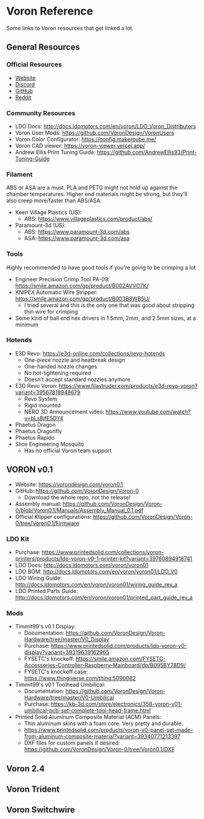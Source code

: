 # Voron Reference
Some links to Voron resources that get linked a lot.

## General Resources
### Official Resources
* [Website](https://vorondesign.com/)
* [Discord](https://discord.gg/voron)
* [GitHub](https://github.com/VoronDesign)
* [Reddit](https://www.reddit.com/r/vorondesign/)

### Community Resources
* LDO Docs: http://docs.ldomotors.com/en/voron/LDO_Voron_Distributors
* Voron User Mods: https://github.com/VoronDesign/VoronUsers
* Voron Color Configurator: https://config.makercube.me/
* Voron CAD viewer: https://voron-viewer.vercel.app/
* Andrew Ellis Print Tuning Guide: https://github.com/AndrewEllis93/Print-Tuning-Guide

### Filament
ABS or ASA are a must. PLA and PETG might not hold up against the chamber temperatures. Higher end materials might be strong, but they'll also creep more/faster than ABS/ASA.
* Keen Village Plastics (US):
  * ABS: https://www.villageplastics.com/product/abs/
* Paramount-3d (US):
  * ABS: https://www.paramount-3d.com/abs
  * ASA: https://www.paramount-3d.com/asa

### Tools
Highly recommended to have good tools if you're going to be crimping a lot
* Engineer Precision Crimp Tool PA-09: https://smile.amazon.com/gp/product/B002AVVO7K/
* KNIPEX Automatic Wire Stripper: https://smile.amazon.com/gp/product/B003B8WB5U/
  * I tried several and this is the only one that was good about stripping thin wire for crimping
* Some kind of ball end hex drivers in 1.5mm, 2mm, and 2.5mm sizes, at a minimum

### Hotends
* E3D Revo: https://e3d-online.com/collections/revo-hotends
  * One-piece nozzle and heatbreak design
  * One-handed nozzle changes
  * No hot-tightening required
  * Doesn't accept standard nozzles anymore
* E3D Revo Voron: https://www.filastruder.com/products/e3d-revo-voron?variant=39567818948679
  * Revo System
  * Rigid mounted
  * NERO 3D Announcement video: https://www.youtube.com/watch?v=bLsBjfE5DY4
* Phaetus Dragon
* Phaetus Dragonfly
* Phaetus Rapido
* Slice Engineering Mosquito
  * Has no official Voron team support

## VORON v0.1
* Website: https://vorondesign.com/voron0.1
* GitHub: https://github.com/VoronDesign/Voron-0
  * Download the whole repo, not the release!
* Assembly manual: https://github.com/VoronDesign/Voron-0/blob/Voron0.1/Manuals/Assembly_Manual_0.1.pdf
* Official Klipper configurations: https://github.com/VoronDesign/Voron-0/tree/Voron0.1/Firmware
### LDO Kit
* Purchase: https://www.printedsolid.com/collections/voron-printers/products/ldo-voron-v0-1-printer-kit?variant=39760894918741
* LDO Docs: http://docs.ldomotors.com/voron/voron01
* LDO BOM: http://docs.ldomotors.com/en/voron/voron01/LDO_V0
* LDO Wiring Guide: http://docs.ldomotors.com/en/voron/voron01/wiring_guide_rev_a
* LDO Printed Parts Guide: http://docs.ldomotors.com/en/voron/voron01/printed_part_guide_rev_a
### Mods
* Timmit99's v0.1 Display:
  * Documentation: https://github.com/VoronDesign/Voron-Hardware/tree/master/V0_Display
  * Purchase: https://www.printedsolid.com/products/ldo-voron-v0-display?variant=39319639162965
  * FYSETC's knockoff: https://smile.amazon.com/FYSETC-Accessories-Controller-Raspberry-Mainboard/dp/B095BY78D9/
  * FYSETC's knockoff case: https://www.thingiverse.com/thing:5090082
* Timmit99's v0.1 Toolhead Umbilical:
  * Documentation: https://github.com/VoronDesign/Voron-Hardware/tree/master/V0-Umbilical
  * Purchase: https://kb-3d.com/store/electronics/358-voron-v01-umbilical-pcb-set-complete-tool-head-frame.html
* Printed Solid Aluminum Composite Material (ACM) Panels:
  * Thin aluminum skins with a foam core. Very pretty and durable.
  * https://www.printedsolid.com/products/voron-v0-panel-set-made-from-aluminum-composite-material?variant=39340771213397
  * DXF files for custom panels if desired: https://github.com/VoronDesign/Voron-0/tree/Voron0.1/DXF

## Voron 2.4

## Voron Trident

## Voron Switchwire
